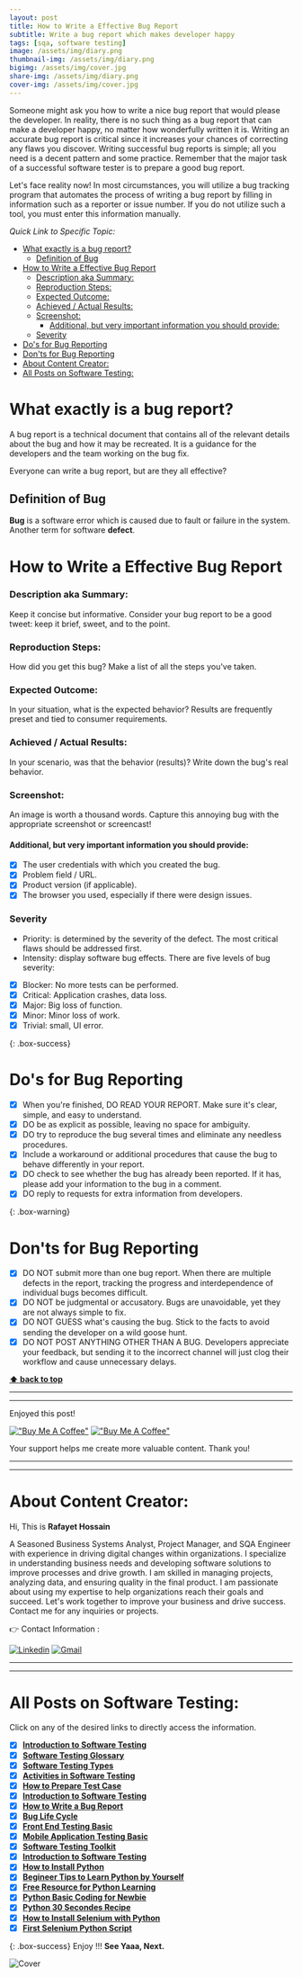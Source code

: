 ```yaml
---
layout: post
title: How to Write a Effective Bug Report
subtitle: Write a bug report which makes developer happy
tags: [sqa, software testing]
image: /assets/img/diary.png
thumbnail-img: /assets/img/diary.png
bigimg: /assets/img/cover.jpg
share-img: /assets/img/diary.png
cover-img: /assets/img/cover.jpg
---
```


Someone might ask you how to write a nice bug report that would please the developer. In reality, there is no such thing as a bug report that can make a developer happy, no matter how wonderfully written it is.
Writing an accurate bug report is critical since it increases your chances of correcting any flaws you discover. Writing successful bug reports is simple; all you need is a decent pattern and some practice. Remember that the major task of a successful software tester is to prepare a good bug report.

Let's face reality now! In most circumstances, you will utilize a bug tracking program that automates the process of writing a bug report by filling in information such as a reporter or issue number. If you do not utilize such a tool, you must enter this information manually.

_Quick Link to Specific Topic:_
- [What exactly is a bug report?](#what-exactly-is-a-bug-report)
  - [Definition of Bug](#definition-of-bug)
- [How to Write a Effective Bug Report](#how-to-write-a-effective-bug-report)
    - [Description aka Summary:](#description-aka-summary)
    - [Reproduction Steps:](#reproduction-steps)
    - [Expected Outcome:](#expected-outcome)
    - [Achieved / Actual Results:](#achieved--actual-results)
    - [Screenshot:](#screenshot)
      - [Additional, but very important information you should provide:](#additional-but-very-important-information-you-should-provide)
    - [Severity](#severity)
- [Do's for Bug Reporting](#dos-for-bug-reporting)
- [Don'ts for Bug Reporting](#donts-for-bug-reporting)
- [About Content Creator:](#about-content-creator)
- [All Posts on Software Testing:](#all-posts-on-software-testing)

# What exactly is a bug report?

A bug report is a technical document that contains all of the relevant details about the bug and how it may be recreated. It is a guidance for the developers and the team working on the bug fix.

Everyone can write a bug report, but are they all effective?

## Definition of Bug

**Bug** is a software error which is caused due to fault or failure in the system. Another term for software **defect**.

# How to Write a Effective Bug Report

### Description aka Summary:

Keep it concise but informative. Consider your bug report to be a good tweet: keep it brief, sweet, and to the point.

### Reproduction Steps:

How did you get this bug? Make a list of all the steps you've taken.

### Expected Outcome:

In your situation, what is the expected behavior? Results are frequently preset and tied to consumer requirements.

### Achieved / Actual Results:

In your scenario, was that the behavior (results)? Write down the bug's real behavior.

### Screenshot:

An image is worth a thousand words. Capture this annoying bug with the appropriate screenshot or screencast!

#### Additional, but very important information you should provide:

- [x] The user credentials with which you created the bug.
- [x] Problem field / URL.
- [x] Product version (if applicable).
- [x] The browser you used, especially if there were design issues.

### Severity

- Priority: is determined by the severity of the defect. The most critical flaws should be addressed first.
- Intensity: display software bug effects.
  There are five levels of bug severity:

- [x] Blocker: No more tests can be performed.
- [x] Critical: Application crashes, data loss.
- [x] Major: Big loss of function.
- [x] Minor: Minor loss of work.
- [x] Trivial: small, UI error.

{: .box-success}

# Do's for Bug Reporting

- [x] When you're finished, DO READ YOUR REPORT. Make sure it's clear, simple, and easy to understand.
- [x] DO be as explicit as possible, leaving no space for ambiguity.
- [x] DO try to reproduce the bug several times and eliminate any needless procedures.
- [x] Include a workaround or additional procedures that cause the bug to behave differently in your report.
- [x] DO check to see whether the bug has already been reported. If it has, please add your information to the bug in a comment.
- [x] DO reply to requests for extra information from developers.

{: .box-warning}

# Don'ts for Bug Reporting

- [x] DO NOT submit more than one bug report. When there are multiple defects in the report, tracking the progress and interdependence of individual bugs becomes difficult.
- [x] DO NOT be judgmental or accusatory. Bugs are unavoidable, yet they are not always simple to fix.
- [x] DO NOT GUESS what's causing the bug. Stick to the facts to avoid sending the developer on a wild goose hunt.
- [x] DO NOT POST ANYTHING OTHER THAN A BUG. Developers appreciate your feedback, but sending it to the incorrect channel will just clog their workflow and cause unnecessary delays.

**[⬆ back to top](#what-exactly-is-a-bug-report)**

---

---

Enjoyed this post!

[!["Buy Me A Coffee"](https://www.buymeacoffee.com/assets/img/custom_images/orange_img.png)](https://www.buymeacoffee.com/rafayetanalyst/) [!["Buy Me A Coffee"](https://www.buymeacoffee.com/assets/img/custom_images/orange_img.png)](https://www.buymeacoffee.com/rafayetanalyst/)

Your support helps me create more valuable content. Thank you!

---

---

# About Content Creator:

Hi, This is **Rafayet Hossain**

A Seasoned Business Systems Analyst, Project Manager, and SQA Engineer with experience in driving digital changes within organizations. I specialize in understanding business needs and developing software solutions to improve processes and drive growth. I am skilled in managing projects, analyzing data, and ensuring quality in the final product. I am passionate about using my expertise to help organizations reach their goals and succeed. Let's work together to improve your business and drive success. Contact me for any inquiries or projects.

👉 Contact Information :

[![Linkedin](https://img.shields.io/badge/-LinkedIn-blue?style=flat&logo=Linkedin&logoColor=white)](https://www.linkedin.com/in/rafayethossain/)
[![Gmail](https://img.shields.io/badge/-Gmail-c14438?style=flat&logo=Gmail&logoColor=white)](mailto:rafayet13@gmail.com)

---

---

# All Posts on Software Testing:

Click on any of the desired links to directly access the information.

- [x] [**Introduction to Software Testing**](https://rafayethossain.github.io/2018-08-05-Introduction-to-Software-Testing/)
- [x] [**Software Testing Glossary**](https://rafayethossain.github.io/2018-08-12-Software-Testing-Terms-of-Glossary/)
- [x] [**Software Testing Types**](https://rafayethossain.github.io/2018-08-22-Software-Testing-Types/)
- [x] [**Activities in Software Testing**](https://rafayethossain.github.io/2018-09-01-Test-Activities-You-Must-Know/)
- [x] [**How to Prepare Test Case**](https://rafayethossain.github.io/2018-09-11-How-Prepare-Test-Case/)
- [x] [**Introduction to Software Testing**](https://rafayethossain.github.io/2018-08-05-Introduction-to-Software-Testing/)
- [x] [**How to Write a Bug Report**](https://rafayethossain.github.io/2018-09-20-How-to-Write-a-Bug-Report/)
- [x] [**Bug Life Cycle**](https://rafayethossain.github.io/2018-09-23-Life-Cycle-of-a-Bug/)
- [x] [**Front End Testing Basic**](https://rafayethossain.github.io/2018-09-30-Basic-GUI-Testing/)
- [x] [**Mobile Application Testing Basic**](https://rafayethossain.github.io/2018-10-05-Mobile-App-Testing-Basic/)
- [x] [**Software Testing Toolkit**](https://rafayethossain.github.io/2018-10-10-Software-Testing-Toolkit/)
- [x] [**Introduction to Software Testing**](https://rafayethossain.github.io/2018-08-05-Introduction-to-Software-Testing/)
- [x] [**How to Install Python**](https://rafayethossain.github.io/2018-12-31-how-install-python-on-windows/)
- [x] [**Begineer Tips to Learn Python by Yourself**](https://rafayethossain.github.io/2019-01-03-Beginner-Tips-for-Learning-Python/)
- [x] [**Free Resource for Python Learning**](https://rafayethossain.github.io/2019-01-04-Python-Resource-Books-and-Recipe/)
- [x] [**Python Basic Coding for Newbie**](https://rafayethossain.github.io/2019-01-05-Basic-Python-Coding/)
- [x] [**Python 30 Secondes Recipe**](https://rafayethossain.github.io/2019-01-07-Python-Easy-Trick-Collected/)
- [x] [**How to Install Selenium with Python**](https://rafayethossain.github.io/2019-01-08-How-To-Install-Selenium-Python-Webdriver/)
- [x] [**First Selenium Python Script**](https://rafayethossain.github.io/2019-01-09-My-First-Python-Selenium-Script/)

{: .box-success}
Enjoy !!!
**See Yaaa, Next.**

![Cover](/assets/img/cover.jpg "Cover")
